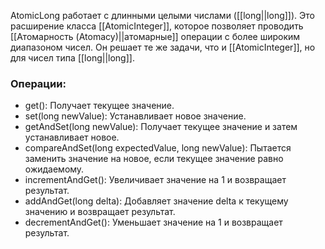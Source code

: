 AtomicLong работает с длинными целыми числами ([[long||long]]). Это расширение класса [[AtomicInteger]], которое позволяет проводить [[Атомарность (Atomacy)||атомарные]] операции с более широким диапазоном чисел. Он решает те же задачи, что и [[AtomicInteger]], но для чисел типа [[long||long]].

### Операции:

- get(): Получает текущее значение.
- set(long newValue): Устанавливает новое значение.
- getAndSet(long newValue): Получает текущее значение и затем устанавливает новое.
- compareAndSet(long expectedValue, long newValue): Пытается заменить значение на новое, если текущее значение равно ожидаемому.
- incrementAndGet(): Увеличивает значение на 1 и возвращает результат.
- addAndGet(long delta): Добавляет значение delta к текущему значению и возвращает результат.
- decrementAndGet(): Уменьшает значение на 1 и возвращает результат.